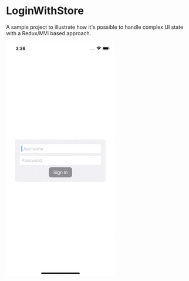 # LoginWithStore

A sample project to illustrate how it's possible to handle complex UI state with a Redux/MVI based approach.

![Login with FSM](./LoginWithFSM.gif)
